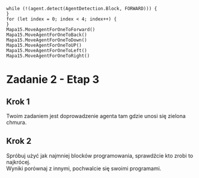 ```blocks
while (!(agent.detect(AgentDetection.Block, FORWARD))) {
}
for (let index = 0; index < 4; index++) {
}
Mapa15.MoveAgentForOneToForward()
Mapa15.MoveAgentForOneToBack()
Mapa15.MoveAgentForOneToDown()
Mapa15.MoveAgentForOneToUP()
Mapa15.MoveAgentForOneToLeft()
Mapa15.MoveAgentForOneToRight()
```
# Zadanie 2 - Etap 3
## Krok 1
Twoim zadaniem jest doprowadzenie agenta tam gdzie unosi się zielona chmura.<br>

## Krok 2
Spróbuj użyć jak najmniej blocków programowania, sprawdźcie kto zrobi to najkrócej.<br>
Wyniki porównaj z innymi, pochwalcie się swoimi programami.
